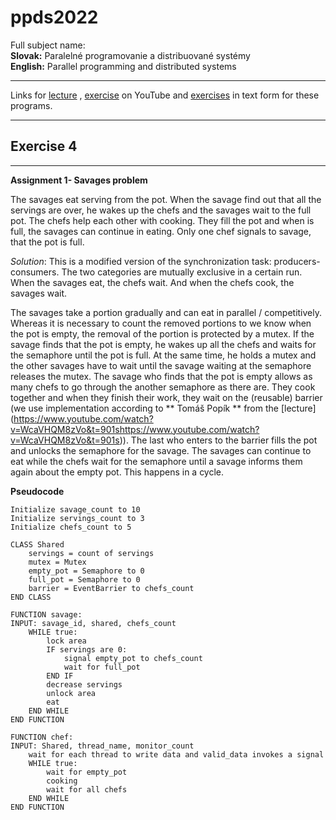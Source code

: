 # ppds2022

Full subject name:  
**Slovak:** Paralelné programovanie a distribuované systémy  
**English:** Parallel programming and distributed systems

***
Links for [lecture](https://www.youtube.com/watch?v=Vvzh2N31EyQ)
, [exercise](https://www.youtube.com/watch?v=iotYZJzxKf4) on YouTube
and [exercises](https://uim.fei.stuba.sk/i-ppds/5-cvicenie-problem-fajciarov-problem-divochov-%f0%9f%9a%ac/) in text
form for these programs.
***

Exercise 4
-----------
*******
**Assignment 1- Savages problem**

The savages eat serving from the pot. When the savage find out that all the servings are over, he wakes up the chefs and
the savages wait to the full pot. The chefs help each other with cooking. They fill the pot and when is full, the
savages can continue in eating. Only one chef signals to savage, that the pot is full.

*Solution*:
This is a modified version of the synchronization task: producers-consumers. The two categories are mutually exclusive
in a certain run. When the savages eat, the chefs wait. And when the chefs cook, the savages wait.

The savages take a portion gradually and can eat in parallel / competitively. Whereas it is necessary to count the
removed portions to we know when the pot is empty, the removal of the portion is protected by a mutex. If the savage
finds that the pot is empty, he wakes up all the chefs and waits for the semaphore until the pot is full. At the same
time, he holds a mutex and the other savages have to wait until the savage waiting at the semaphore releases the mutex.
The savage who finds that the pot is empty allows as many chefs to go through the another semaphore as there are. They
cook together and when they finish their work, they wait on the (reusable) barrier (we use implementation according
to ** Tomáš Popík ** from the [lecture]
(https://www.youtube.com/watch?v=WcaVHQM8zVo&t=901shttps://www.youtube.com/watch?v=WcaVHQM8zVo&t=901s)). The last who
enters to the barrier fills the pot and unlocks the semaphore for the savage. The savages can continue to eat while the
chefs wait for the semaphore until a savage informs them again about the empty pot. This happens in a cycle. 


**Pseudocode**  

```
Initialize savage_count to 10
Initialize servings_count to 3
Initialize chefs_count to 5

CLASS Shared
    servings = count of servings
    mutex = Mutex
    empty_pot = Semaphore to 0
    full_pot = Semaphore to 0
    barrier = EventBarrier to chefs_count
END CLASS

FUNCTION savage:
INPUT: savage_id, shared, chefs_count
    WHILE true:
        lock area
        IF servings are 0:
            signal empty_pot to chefs_count
            wait for full_pot
        END IF
        decrease servings 
        unlock area
        eat
    END WHILE
END FUNCTION

FUNCTION chef:
INPUT: Shared, thread_name, monitor_count
    wait for each thread to write data and valid_data invokes a signal
    WHILE true:
        wait for empty_pot
        cooking
        wait for all chefs
    END WHILE
END FUNCTION

```